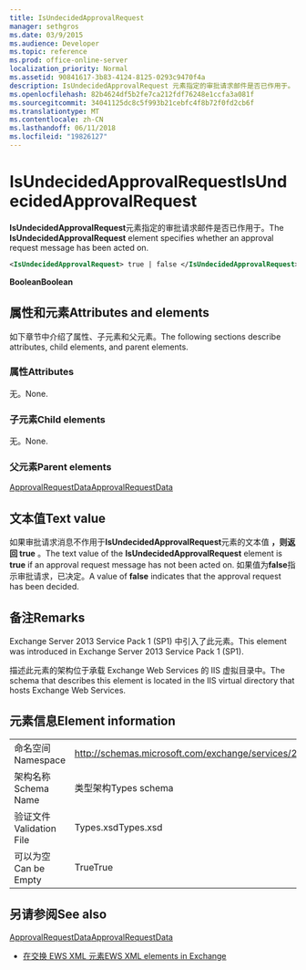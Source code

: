 ```yaml
---
title: IsUndecidedApprovalRequest
manager: sethgros
ms.date: 03/9/2015
ms.audience: Developer
ms.topic: reference
ms.prod: office-online-server
localization_priority: Normal
ms.assetid: 90841617-3b83-4124-8125-0293c9470f4a
description: IsUndecidedApprovalRequest 元素指定的审批请求邮件是否已作用于。
ms.openlocfilehash: 82b4624df5b2fe7ca212fdf76248e1ccfa3a081f
ms.sourcegitcommit: 34041125dc8c5f993b21cebfc4f8b72f0fd2cb6f
ms.translationtype: MT
ms.contentlocale: zh-CN
ms.lasthandoff: 06/11/2018
ms.locfileid: "19826127"
---
```

# <a name="isundecidedapprovalrequest"></a><span data-ttu-id="9fa32-103">IsUndecidedApprovalRequest</span><span class="sxs-lookup"><span data-stu-id="9fa32-103">IsUndecidedApprovalRequest</span></span>

<span data-ttu-id="9fa32-104">**IsUndecidedApprovalRequest**元素指定的审批请求邮件是否已作用于。</span><span class="sxs-lookup"><span data-stu-id="9fa32-104">The **IsUndecidedApprovalRequest** element specifies whether an approval request message has been acted on.</span></span> 
  
```XML
<IsUndecidedApprovalRequest> true | false </IsUndecidedApprovalRequest>
```

 <span data-ttu-id="9fa32-105">**Boolean**</span><span class="sxs-lookup"><span data-stu-id="9fa32-105">**Boolean**</span></span>
## <a name="attributes-and-elements"></a><span data-ttu-id="9fa32-106">属性和元素</span><span class="sxs-lookup"><span data-stu-id="9fa32-106">Attributes and elements</span></span>

<span data-ttu-id="9fa32-107">如下章节中介绍了属性、子元素和父元素。</span><span class="sxs-lookup"><span data-stu-id="9fa32-107">The following sections describe attributes, child elements, and parent elements.</span></span>
  
### <a name="attributes"></a><span data-ttu-id="9fa32-108">属性</span><span class="sxs-lookup"><span data-stu-id="9fa32-108">Attributes</span></span>

<span data-ttu-id="9fa32-109">无。</span><span class="sxs-lookup"><span data-stu-id="9fa32-109">None.</span></span>
  
### <a name="child-elements"></a><span data-ttu-id="9fa32-110">子元素</span><span class="sxs-lookup"><span data-stu-id="9fa32-110">Child elements</span></span>

<span data-ttu-id="9fa32-111">无。</span><span class="sxs-lookup"><span data-stu-id="9fa32-111">None.</span></span>
  
### <a name="parent-elements"></a><span data-ttu-id="9fa32-112">父元素</span><span class="sxs-lookup"><span data-stu-id="9fa32-112">Parent elements</span></span>

[<span data-ttu-id="9fa32-113">ApprovalRequestData</span><span class="sxs-lookup"><span data-stu-id="9fa32-113">ApprovalRequestData</span></span>](approvalrequestdata.md)
  
## <a name="text-value"></a><span data-ttu-id="9fa32-114">文本值</span><span class="sxs-lookup"><span data-stu-id="9fa32-114">Text value</span></span>

<span data-ttu-id="9fa32-115">如果审批请求消息不作用于**IsUndecidedApprovalRequest**元素的文本值 **，则返回 true** 。</span><span class="sxs-lookup"><span data-stu-id="9fa32-115">The text value of the **IsUndecidedApprovalRequest** element is **true** if an approval request message has not been acted on.</span></span> <span data-ttu-id="9fa32-116">如果值为**false**指示审批请求，已决定。</span><span class="sxs-lookup"><span data-stu-id="9fa32-116">A value of **false** indicates that the approval request has been decided.</span></span> 
  
## <a name="remarks"></a><span data-ttu-id="9fa32-117">备注</span><span class="sxs-lookup"><span data-stu-id="9fa32-117">Remarks</span></span>

<span data-ttu-id="9fa32-118">Exchange Server 2013 Service Pack 1 (SP1) 中引入了此元素。</span><span class="sxs-lookup"><span data-stu-id="9fa32-118">This element was introduced in Exchange Server 2013 Service Pack 1 (SP1).</span></span>
  
<span data-ttu-id="9fa32-119">描述此元素的架构位于承载 Exchange Web Services 的 IIS 虚拟目录中。</span><span class="sxs-lookup"><span data-stu-id="9fa32-119">The schema that describes this element is located in the IIS virtual directory that hosts Exchange Web Services.</span></span>
  
## <a name="element-information"></a><span data-ttu-id="9fa32-120">元素信息</span><span class="sxs-lookup"><span data-stu-id="9fa32-120">Element information</span></span>

|||
|:-----|:-----|
|<span data-ttu-id="9fa32-121">命名空间</span><span class="sxs-lookup"><span data-stu-id="9fa32-121">Namespace</span></span>  <br/> |http://schemas.microsoft.com/exchange/services/2006/types  <br/> |
|<span data-ttu-id="9fa32-122">架构名称</span><span class="sxs-lookup"><span data-stu-id="9fa32-122">Schema Name</span></span>  <br/> |<span data-ttu-id="9fa32-123">类型架构</span><span class="sxs-lookup"><span data-stu-id="9fa32-123">Types schema</span></span>  <br/> |
|<span data-ttu-id="9fa32-124">验证文件</span><span class="sxs-lookup"><span data-stu-id="9fa32-124">Validation File</span></span>  <br/> |<span data-ttu-id="9fa32-125">Types.xsd</span><span class="sxs-lookup"><span data-stu-id="9fa32-125">Types.xsd</span></span>  <br/> |
|<span data-ttu-id="9fa32-126">可以为空</span><span class="sxs-lookup"><span data-stu-id="9fa32-126">Can be Empty</span></span>  <br/> |<span data-ttu-id="9fa32-127">True</span><span class="sxs-lookup"><span data-stu-id="9fa32-127">True</span></span>  <br/> |
   
## <a name="see-also"></a><span data-ttu-id="9fa32-128">另请参阅</span><span class="sxs-lookup"><span data-stu-id="9fa32-128">See also</span></span>



[<span data-ttu-id="9fa32-129">ApprovalRequestData</span><span class="sxs-lookup"><span data-stu-id="9fa32-129">ApprovalRequestData</span></span>](approvalrequestdata.md)


- [<span data-ttu-id="9fa32-130">在交换 EWS XML 元素</span><span class="sxs-lookup"><span data-stu-id="9fa32-130">EWS XML elements in Exchange</span></span>](ews-xml-elements-in-exchange.md)

